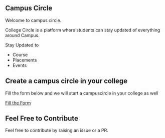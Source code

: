 ## Campus Circle

Welcome to campus circle.

College Circle is a platform where students can stay updated of everything around Campus.

Stay Updated to 
- Course
- Placements
- Events

## Create a campus circle in your college

Fill the form below and we will start a campuscircle in your college as well

[Fill the Form](https://airtable.com/shryyOYCOLpS138Pl)

## Feel Free to Contribute

Feel free to contribute by raising an issue or a PR.